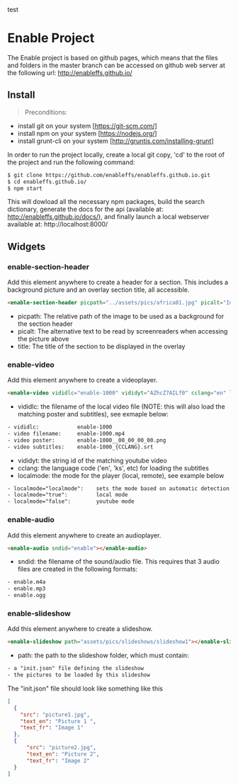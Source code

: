 test

# Enable Project

The Enable project is based on github pages, which means that the files and folders in the master branch can be accessed on github web server at the following url:
http://enableffs.github.io/


## Install

> Preconditions: 
- install git on your system [https://git-scm.com/]
- install npm on your system [https://nodejs.org/]
- install grunt-cli on your system [http://gruntjs.com/installing-grunt]

In order to run the project locally, create a local git copy, 'cd' to the root of the project and run the following command: 

```sh
$ git clone https://github.com/enableffs/enableffs.github.io.git
$ cd enableffs.github.io/
$ npm start
```

This will dowload all the necessary npm packages, build the search dictionary, generate the docs for the api (available at: http://enableffs.github.io/docs/), and finally launch a local webserver available at: http://localhost:8000/


## Widgets

### enable-section-header
Add this element anywhere to create a header for a section. This includes a background picture and an overlay section title, all accessible.

```html
<enable-section-header picpath="../assets/pics/africa01.jpg" picalt="Inclusion of learners with visual impairment" title="Introduction"></enable-section-header>
```

* picpath:  The relative path of the image to be used as a background for the section header
* picalt:   The alternative text to be read by screenreaders when accessing the picture above
* title:    The title of the section to be displayed in the overlay


### enable-video
Add this element anywhere to create a videoplayer.

```html
<enable-video vididlc="enable-1000" vididyt="AZhcZ7AILf0" cclang="en" localmode="localmode"></enable-video>
```

* vididlc:      the filename of the local video file (NOTE: this will also load the matching poster and subtitles), see exmaple below:

```txt
- vididlc:            enable-1000
- video filename:     enable-1000.mp4
- video poster:       enable-1000__00_00_00_00.png
- video subtitles:    enable-1000_{CCLANG}.srt 
```

* vididyt:      the string id of the matching youtube video
* cclang:       the language code ('en', 'ks', etc) for loading the subtitles
* localmode:    the mode for the player (local, remote), see example below
 
```txt
- localmode="localmode":    sets the mode based on automatic detection (default)
- localmode="true":         local mode
- localmode="false":        youtube mode
```

### enable-audio
Add this element anywhere to create an audioplayer.

```html
<enable-audio sndid="enable"></enable-audio>
```

* sndid:    the filename of the sound/audio file. This requires that 3 audio files are created in the following formats:

```txt
- enable.m4a
- enable.mp3
- enable.ogg
```

### enable-slideshow
Add this element anywhere to create a slideshow.

```html
<enable-slideshow path="assets/pics/slideshows/slideshow1"></enable-slideshow>
```

* path:    the path to the slideshow folder, which must contain:

```txt
- a "init.json" file defining the slideshow
- the pictures to be loaded by this slideshow
```

The "init.json" file should look like something like this

```json
[
  {
    "src": "picture1.jpg",
    "text_en": "Picture 1 ",
    "text_fr": "Image 1"
  },
  {
      "src": "picture2.jpg",
      "text_en": "Picture 2",
      "text_fr": "Image 2"
  }
]
```
